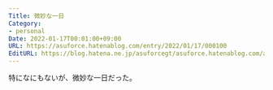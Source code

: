 ```yaml
---
Title: 微妙な一日
Category:
- personal
Date: 2022-01-17T00:01:00+09:00
URL: https://asuforce.hatenablog.com/entry/2022/01/17/000100
EditURL: https://blog.hatena.ne.jp/asuforcegt/asuforce.hatenablog.com/atom/entry/13574176438053623257
---
```


特になにもないが、微妙な一日だった。
